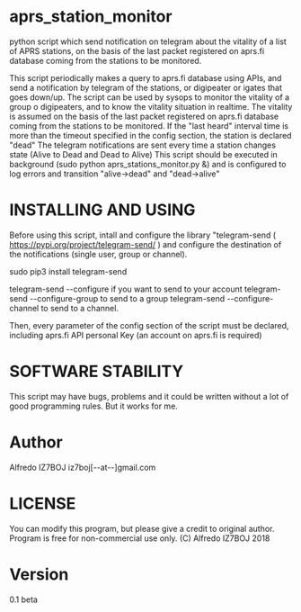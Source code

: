 # aprs_station_monitor
python script which send notification on telegram about the vitality of a list of APRS stations, on the basis of the last packet registered on aprs.fi database coming from the stations to be monitored.

This script periodically makes a query to aprs.fi database using APIs, and send a notification by telegram of the stations, or digipeater or igates that goes down/up.
The script can be used by sysops to monitor the vitality of a group o digipeaters, and to know the vitality situation in realtime.
The vitality is assumed on the basis of the last packet registered on aprs.fi database coming from the stations to be monitored.
If the "last heard" interval time is more than the timeout specified in the config section, the station is declared "dead"
The telegram notifications are sent every time a station changes state (Alive to Dead and Dead to Alive)
This script should be executed in background (sudo python aprs_stations_monitor.py &) and is configured to log errors and transition "alive->dead" and "dead->alive"

# INSTALLING AND USING
Before using this script, intall and configure the library "telegram-send ( https://pypi.org/project/telegram-send/ ) and configure the destination of the notifications (single user, group or channel).

sudo pip3 install telegram-send

telegram-send --configure if you want to send to your account
telegram-send --configure-group to send to a group 
telegram-send --configure-channel to send to a channel.

Then, every parameter of the config section of the script must be declared, including aprs.fi API personal Key (an account on aprs.fi is required)

# SOFTWARE STABILITY
This script may have bugs, problems and it could be written without a lot of good programming rules. But it works for me.

# Author
Alfredo IZ7BOJ iz7boj[--at--]gmail.com

# LICENSE
You can modify this program, but please give a credit to original author. Program is free for non-commercial use only.
(C) Alfredo IZ7BOJ 2018

# Version 
0.1 beta

